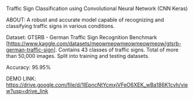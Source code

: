 Traffic Sign Classification using Convolutional Neural Network (CNN Keras)

ABOUT:
  A robust and accurate model capable of recognizing and classifying traffic signs in various conditions.

Dataset:
  GTSRB - German Traffic Sign Recognition Benchmark [https://www.kaggle.com/datasets/meowmeowmeowmeowmeow/gtsrb-german-traffic-sign].
  Contains 43 classes of traffic signs.
  Total of more than 50,000 images.
  Split into training and testing datasets.

Accuracy:
  95.95%

DEMO LINK:
  https://drive.google.com/file/d/1IEpncNtYcmxjVFeO6XEK_wBa186K1cvh/view?usp=drive_link

